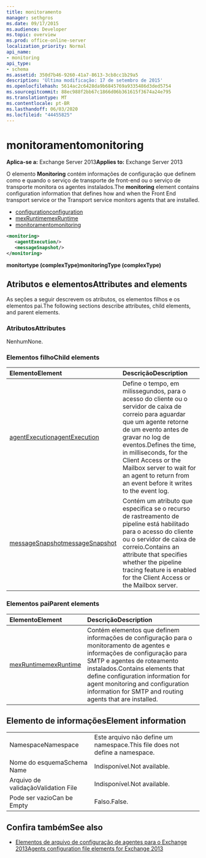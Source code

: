 ```yaml
---
title: monitoramento
manager: sethgros
ms.date: 09/17/2015
ms.audience: Developer
ms.topic: overview
ms.prod: office-online-server
localization_priority: Normal
api_name:
- monitoring
api_type:
- schema
ms.assetid: 350d7b46-9260-41a7-8613-3cb8cc1b29a5
description: 'Última modificação: 17 de setembro de 2015'
ms.openlocfilehash: 5614ac2c6428da9b6845769a9335486d3ded5754
ms.sourcegitcommit: 88ec988f2bb67c1866d06b361615f3674a24e795
ms.translationtype: MT
ms.contentlocale: pt-BR
ms.lasthandoff: 06/03/2020
ms.locfileid: "44455825"
---
```

# <a name="monitoring"></a><span data-ttu-id="0a30e-103">monitoramento</span><span class="sxs-lookup"><span data-stu-id="0a30e-103">monitoring</span></span>
  
<span data-ttu-id="0a30e-104">**Aplica-se a:** Exchange Server 2013</span><span class="sxs-lookup"><span data-stu-id="0a30e-104">**Applies to:** Exchange Server 2013</span></span>
  
<span data-ttu-id="0a30e-105">O elemento **Monitoring** contém informações de configuração que definem como e quando o serviço de transporte de front-end ou o serviço de transporte monitora os agentes instalados.</span><span class="sxs-lookup"><span data-stu-id="0a30e-105">The **monitoring** element contains configuration information that defines how and when the Front End transport service or the Transport service monitors agents that are installed.</span></span> 
  
- [<span data-ttu-id="0a30e-106">configuration</span><span class="sxs-lookup"><span data-stu-id="0a30e-106">configuration</span></span>](configuration.md)  
- [<span data-ttu-id="0a30e-107">mexRuntime</span><span class="sxs-lookup"><span data-stu-id="0a30e-107">mexRuntime</span></span>](mexruntime.md)  
- [<span data-ttu-id="0a30e-108">monitoramento</span><span class="sxs-lookup"><span data-stu-id="0a30e-108">monitoring</span></span>](monitoring.md)
  
```XML
<monitoring>
   <agentExecution/>
   <messageSnapshot/>
</monitoring>
```

<span data-ttu-id="0a30e-109">**monitortype (complexType)**</span><span class="sxs-lookup"><span data-stu-id="0a30e-109">**monitoringType (complexType)**</span></span>

## <a name="attributes-and-elements"></a><span data-ttu-id="0a30e-110">Atributos e elementos</span><span class="sxs-lookup"><span data-stu-id="0a30e-110">Attributes and elements</span></span>

<span data-ttu-id="0a30e-111">As seções a seguir descrevem os atributos, os elementos filhos e os elementos pai.</span><span class="sxs-lookup"><span data-stu-id="0a30e-111">The following sections describe attributes, child elements, and parent elements.</span></span>
  
### <a name="attributes"></a><span data-ttu-id="0a30e-112">Atributos</span><span class="sxs-lookup"><span data-stu-id="0a30e-112">Attributes</span></span>

<span data-ttu-id="0a30e-113">Nenhum</span><span class="sxs-lookup"><span data-stu-id="0a30e-113">None.</span></span>
  
### <a name="child-elements"></a><span data-ttu-id="0a30e-114">Elementos filho</span><span class="sxs-lookup"><span data-stu-id="0a30e-114">Child elements</span></span>

|<span data-ttu-id="0a30e-115">**Elemento**</span><span class="sxs-lookup"><span data-stu-id="0a30e-115">**Element**</span></span>|<span data-ttu-id="0a30e-116">**Descrição**</span><span class="sxs-lookup"><span data-stu-id="0a30e-116">**Description**</span></span>|
|:-----|:-----|
|[<span data-ttu-id="0a30e-117">agentExecution</span><span class="sxs-lookup"><span data-stu-id="0a30e-117">agentExecution</span></span>](agentexecution.md) <br/> |<span data-ttu-id="0a30e-118">Define o tempo, em milissegundos, para o acesso do cliente ou o servidor de caixa de correio para aguardar que um agente retorne de um evento antes de gravar no log de eventos.</span><span class="sxs-lookup"><span data-stu-id="0a30e-118">Defines the time, in milliseconds, for the Client Access or the Mailbox server to wait for an agent to return from an event before it writes to the event log.</span></span>  <br/> |
|[<span data-ttu-id="0a30e-119">messageSnapshot</span><span class="sxs-lookup"><span data-stu-id="0a30e-119">messageSnapshot</span></span>](messagesnapshot.md) <br/> |<span data-ttu-id="0a30e-120">Contém um atributo que especifica se o recurso de rastreamento de pipeline está habilitado para o acesso do cliente ou o servidor de caixa de correio.</span><span class="sxs-lookup"><span data-stu-id="0a30e-120">Contains an attribute that specifies whether the pipeline tracing feature is enabled for the Client Access or the Mailbox server.</span></span>  <br/> |
   
### <a name="parent-elements"></a><span data-ttu-id="0a30e-121">Elementos pai</span><span class="sxs-lookup"><span data-stu-id="0a30e-121">Parent elements</span></span>

|<span data-ttu-id="0a30e-122">**Elemento**</span><span class="sxs-lookup"><span data-stu-id="0a30e-122">**Element**</span></span>|<span data-ttu-id="0a30e-123">**Descrição**</span><span class="sxs-lookup"><span data-stu-id="0a30e-123">**Description**</span></span>|
|:-----|:-----|
|[<span data-ttu-id="0a30e-124">mexRuntime</span><span class="sxs-lookup"><span data-stu-id="0a30e-124">mexRuntime</span></span>](mexruntime.md) <br/> |<span data-ttu-id="0a30e-125">Contém elementos que definem informações de configuração para o monitoramento de agentes e informações de configuração para SMTP e agentes de roteamento instalados.</span><span class="sxs-lookup"><span data-stu-id="0a30e-125">Contains elements that define configuration information for agent monitoring and configuration information for SMTP and routing agents that are installed.</span></span>  <br/> |
   
## <a name="element-information"></a><span data-ttu-id="0a30e-126">Elemento de informações</span><span class="sxs-lookup"><span data-stu-id="0a30e-126">Element information</span></span>

|||
|:-----|:-----|
|<span data-ttu-id="0a30e-127">Namespace</span><span class="sxs-lookup"><span data-stu-id="0a30e-127">Namespace</span></span>  <br/> |<span data-ttu-id="0a30e-128">Este arquivo não define um namespace.</span><span class="sxs-lookup"><span data-stu-id="0a30e-128">This file does not define a namespace.</span></span>  <br/> |
|<span data-ttu-id="0a30e-129">Nome do esquema</span><span class="sxs-lookup"><span data-stu-id="0a30e-129">Schema Name</span></span>  <br/> |<span data-ttu-id="0a30e-130">Indisponível.</span><span class="sxs-lookup"><span data-stu-id="0a30e-130">Not available.</span></span>  <br/> |
|<span data-ttu-id="0a30e-131">Arquivo de validação</span><span class="sxs-lookup"><span data-stu-id="0a30e-131">Validation File</span></span>  <br/> |<span data-ttu-id="0a30e-132">Indisponível.</span><span class="sxs-lookup"><span data-stu-id="0a30e-132">Not available.</span></span>  <br/> |
|<span data-ttu-id="0a30e-133">Pode ser vazio</span><span class="sxs-lookup"><span data-stu-id="0a30e-133">Can be Empty</span></span>  <br/> |<span data-ttu-id="0a30e-134">Falso.</span><span class="sxs-lookup"><span data-stu-id="0a30e-134">False.</span></span>  <br/> |
   
## <a name="see-also"></a><span data-ttu-id="0a30e-135">Confira também</span><span class="sxs-lookup"><span data-stu-id="0a30e-135">See also</span></span>

- [<span data-ttu-id="0a30e-136">Elementos de arquivo de configuração de agentes para o Exchange 2013</span><span class="sxs-lookup"><span data-stu-id="0a30e-136">Agents configuration file elements for Exchange 2013</span></span>](agents-configuration-file-elements-for-exchange-2013.md)

